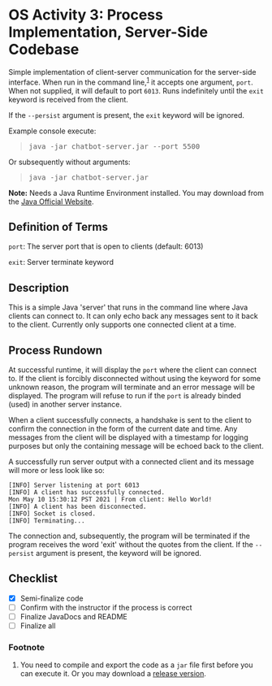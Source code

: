 OS Activity 3: Process Implementation, Server-Side Codebase
=========================
Simple implementation of client-server communication for the server-side interface. When run in the command line,<sup>[1](#fn-jarfile)</sup> it accepts one argument, `port`. When not supplied, it will default to port `6013`. Runs indefinitely until the `exit` keyword is received from the client.

If the `--persist` argument is present, the `exit` keyword will be ignored.

Example console execute: 

<blockquote>
<pre>
java -jar chatbot-server.jar --port 5500
</pre>
</blockquote>

Or subsequently without arguments: 

<blockquote>
<pre>
java -jar chatbot-server.jar
</pre>
</blockquote>

**Note:** Needs a Java Runtime Environment installed. You may download from the [Java Official Website](https://www.java.com/en/download/).

## Definition of Terms
`port`: The server port that is open to clients (default: 6013)

`exit`: Server terminate keyword

## Description
This is a simple Java 'server' that runs in the command line where Java clients can connect to. It can only echo back any messages sent to it back to the client. Currently only supports one connected client at a time.

## Process Rundown
At successful runtime, it will display the `port` where the client can connect to. If the client is forcibly disconnected without using the keyword for some unknown reason, the program will terminate and an error message will be displayed. The program will refuse to run if the `port` is already binded (used) in another server instance.

When a client successfully connects, a handshake is sent to the client to confirm the connection in the form of the current date and time. Any messages from the client will be displayed with a timestamp for logging purposes but only the containing message will be echoed back to the client.

A successfully run server output with a connected client and its message will more or less look like so:

```
[INFO] Server listening at port 6013
[INFO] A client has successfully connected.
Mon May 10 15:30:12 PST 2021 | From client: Hello World!
[INFO] A client has been disconnected.
[INFO] Socket is closed.
[INFO] Terminating...
```

The connection and, subsequently, the program will be terminated if the program receives the word 'exit' without the quotes from the client. If the `--persist` argument is present, the keyword will be ignored.

## Checklist
- [x] Semi-finalize code
- [ ] Confirm with the instructor if the process is correct
- [ ] Finalize JavaDocs and README
- [ ] Finalize all

### Footnote
1. <a name="fn-jarfile"></a> You need to compile and export the code as a `jar` file first before you can execute it. Or you may download a [release version](https://github.com/epcraft93/os-chatbot-server/releases).
